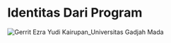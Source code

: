 # Identitas Dari Program

![Gerrit Ezra Yudi Kairupan_Universitas Gadjah Mada](https://user-images.githubusercontent.com/67199284/136581322-e0755e52-618f-42f0-9f05-d76811f73bb1.PNG)
